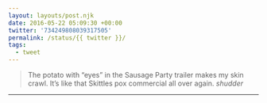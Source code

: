 ```yaml
---
layout: layouts/post.njk
date: 2016-05-22 05:09:30 +00:00
twitter: '734249808039317505'
permalink: /status/{{ twitter }}/
tags: 
  - tweet
---
```


> The potato with “eyes” in the Sausage Party trailer makes my skin crawl. It’s like that Skittles pox commercial all over again. *shudder*

---
